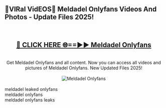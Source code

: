 <h2>🔴VIRal VidEOS🔴 Meldadel Onlyfans Videos And Photos - Update Files 2025!</h2>
<br>
<div align="center">
<h2><a href="https://virallinks.top/odZfE0" rel="nofollow">🔴 CLICK HERE 🌐==►► Meldadel Onlyfans</a></h2>
<br>
Get Meldadel Onlyfans and all content. Now you can access all videos and pictures of Meldadel Onlyfans. New Updated Files 2025!
<br>
<br>
<a href="https://virallinks.top/odZfE0" rel="nofollow" data-target="animated-image.originalLink"><img src="https://i.imgur.com/dJHk4Zq.gif)" alt="Meldadel Onlyfans" style="max-width: 100%; display: inline-block;" data-target="animated-image.originalImage"></a>
</div>
<br>
meldadel leaked onlyfans<br>
meldadel onlyfans<br>
meldadel onlyfans leaks
